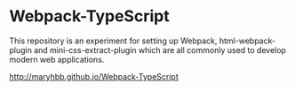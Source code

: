 # Webpack-TypeScript

This repository is an experiment for setting up Webpack, html-webpack-plugin and mini-css-extract-plugin which are all commonly used to develop modern web applications. 

http://maryhbb.github.io/Webpack-TypeScript
